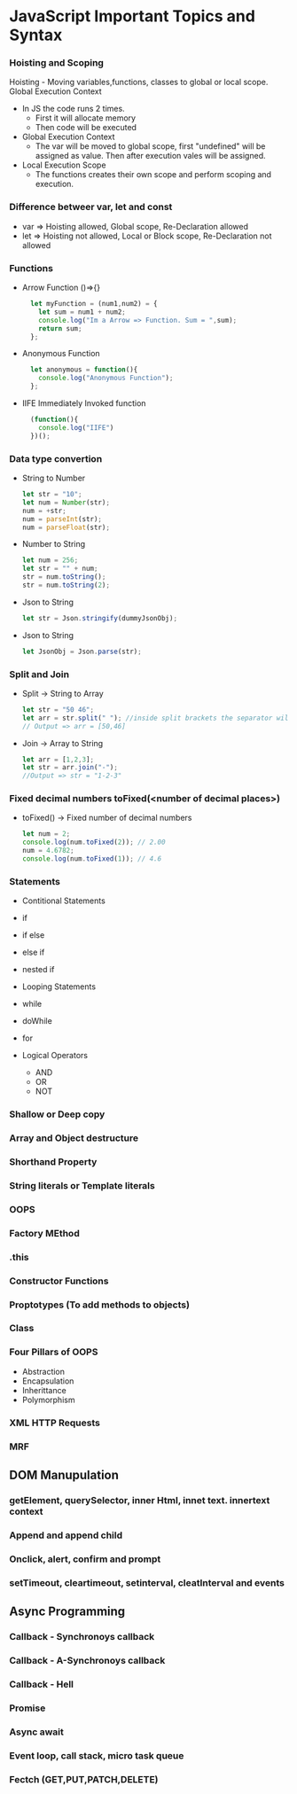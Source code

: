 # JavaScript Important Topics and Syntax <br/>

### Hoisting and Scoping
Hoisting - Moving variables,functions, classes to global or local scope.
Global Execution Context
- In JS the code runs 2 times.
  - First it will allocate memory
  - Then code will be executed
- Global Execution Context
  - The var will be moved to global scope, first "undefined" will be assigned as value. Then after execution vales will be assigned.
- Local Execution Scope
  - The functions creates their own scope and perform scoping and execution. 

### Difference betweer var, let and const
-  var => Hoisting allowed, Global scope, Re-Declaration allowed
-  let => Hoisting not allowed, Local or Block scope, Re-Declaration not allowed

  
### Functions
- Arrow Function ()=>{}
  ```js
    let myFunction = (num1,num2) = {
      let sum = num1 + num2;
      console.log("Im a Arrow => Function. Sum = ",sum);
      return sum;
    };
    ```

- Anonymous Function
  ```js
    let anonymous = function(){
      console.log("Anonymous Function");
    };
    ```

- IIFE Immediately Invoked function
  ```js
    (function(){
      console.log("IIFE")
    })();
    ```

### Data type convertion
- String to Number
  ```js
  let str = "10";
  let num = Number(str);
  num = +str;
  num = parseInt(str);
  num = parseFloat(str);
  ```
  
- Number to String
  ```js
  let num = 256;
  let str = "" + num;
  str = num.toString();
  str = num.toString(2);
  ```

- Json to String
  ```js
  let str = Json.stringify(dummyJsonObj);
  ```

- Json to String
  ```js
  let JsonObj = Json.parse(str);
  ```
  
### Split and Join

- Split -> String to Array
  ```js
  let str = "50 46";
  let arr = str.split(" "); //inside split brackets the separator will be given.
  // Output => arr = [50,46]
  ```

- Join -> Array to String
  ```js
  let arr = [1,2,3];
  let str = arr.join("-");
  //Output => str = "1-2-3"
  ```

### Fixed decimal numbers toFixed(\<number of decimal places\>)
- toFixed() -> Fixed number of decimal numbers
  ```js
  let num = 2;
  console.log(num.toFixed(2)); // 2.00
  num = 4.6782;
  console.log(num.toFixed(1)); // 4.6
  ```

### Statements
-  Contitional Statements
  -  if
  -  if else
  -  else if
  -  nested if
    
-  Looping Statements
  -  while
  -  doWhile
  -  for

- Logical Operators
  -  AND
  -  OR
  -  NOT
 
### Shallow or Deep copy

### Array and Object destructure
### Shorthand Property
### String literals or Template literals
### OOPS
### Factory MEthod
### .this
### Constructor Functions
### Proptotypes (To add methods to objects)
### Class
### Four Pillars of OOPS
-  Abstraction
-  Encapsulation
-  Inherittance
-  Polymorphism

### XML HTTP Requests
### MRF
## DOM Manupulation
### getElement, querySelector, inner Html, innet text. innertext context
### Append and append child
### Onclick, alert, confirm and prompt
### setTimeout, cleartimeout, setinterval, cleatInterval and events
## Async Programming
### Callback - Synchronoys callback
### Callback - A-Synchronoys callback
### Callback - Hell
### Promise
### Async await
### Event loop, call stack, micro task queue
### Fectch (GET,PUT,PATCH,DELETE)
### 
### 
### 
### 
